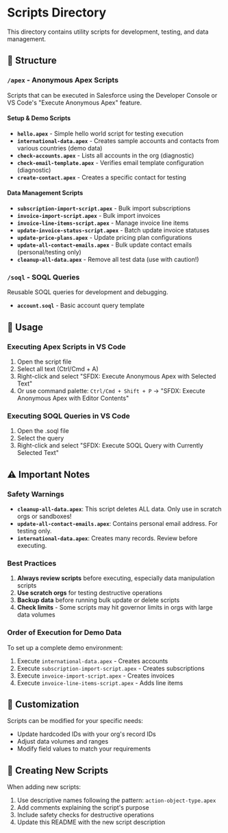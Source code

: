 # Scripts Directory

This directory contains utility scripts for development, testing, and data management.

## 📂 Structure

### `/apex` - Anonymous Apex Scripts

Scripts that can be executed in Salesforce using the Developer Console or VS Code's "Execute Anonymous Apex" feature.

#### Setup & Demo Scripts

- **`hello.apex`** - Simple hello world script for testing execution
- **`international-data.apex`** - Creates sample accounts and contacts from various countries (demo data)
- **`check-accounts.apex`** - Lists all accounts in the org (diagnostic)
- **`check-email-template.apex`** - Verifies email template configuration (diagnostic)
- **`create-contact.apex`** - Creates a specific contact for testing

#### Data Management Scripts

- **`subscription-import-script.apex`** - Bulk import subscriptions
- **`invoice-import-script.apex`** - Bulk import invoices
- **`invoice-line-items-script.apex`** - Manage invoice line items
- **`update-invoice-status-script.apex`** - Batch update invoice statuses
- **`update-price-plans.apex`** - Update pricing plan configurations
- **`update-all-contact-emails.apex`** - Bulk update contact emails (personal/testing only)
- **`cleanup-all-data.apex`** - Remove all test data (use with caution!)

### `/soql` - SOQL Queries

Reusable SOQL queries for development and debugging.

- **`account.soql`** - Basic account query template

## 🚀 Usage

### Executing Apex Scripts in VS Code

1. Open the script file
2. Select all text (Ctrl/Cmd + A)
3. Right-click and select "SFDX: Execute Anonymous Apex with Selected Text"
4. Or use command palette: `Ctrl/Cmd + Shift + P` → "SFDX: Execute Anonymous Apex with Editor Contents"

### Executing SOQL Queries in VS Code

1. Open the .soql file
2. Select the query
3. Right-click and select "SFDX: Execute SOQL Query with Currently Selected Text"

## ⚠️ Important Notes

### Safety Warnings

- **`cleanup-all-data.apex`**: This script deletes ALL data. Only use in scratch orgs or sandboxes!
- **`update-all-contact-emails.apex`**: Contains personal email address. For testing only.
- **`international-data.apex`**: Creates many records. Review before executing.

### Best Practices

1. **Always review scripts** before executing, especially data manipulation scripts
2. **Use scratch orgs** for testing destructive operations
3. **Backup data** before running bulk update or delete scripts
4. **Check limits** - Some scripts may hit governor limits in orgs with large data volumes

### Order of Execution for Demo Data

To set up a complete demo environment:

1. Execute `international-data.apex` - Creates accounts
2. Execute `subscription-import-script.apex` - Creates subscriptions
3. Execute `invoice-import-script.apex` - Creates invoices
4. Execute `invoice-line-items-script.apex` - Adds line items

## 🔧 Customization

Scripts can be modified for your specific needs:

- Update hardcoded IDs with your org's record IDs
- Adjust data volumes and ranges
- Modify field values to match your requirements

## 📝 Creating New Scripts

When adding new scripts:

1. Use descriptive names following the pattern: `action-object-type.apex`
2. Add comments explaining the script's purpose
3. Include safety checks for destructive operations
4. Update this README with the new script description
